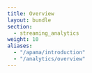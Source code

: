 ```yaml
---
title: Overview
layout: bundle
section:
  - streaming_analytics
weight: 10
aliases:
  - "/apama/introduction"
  - "/analytics/overview"
---
```

